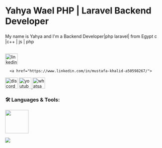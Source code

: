<h1 align="left">Yahya Wael
PHP | Laravel Backend Developer </h1>

###

<p align="left">My name is Yahya and I'm a Backend Developer|php laravel| from Egypt
c |c++ | js | php </p>

###

<h2 align="left"></h2>

<div align="left">
  <a href="https://www.linkedin.com/in/yahya-wael-995628257/">
  <img src="https://raw.githubusercontent.com/maurodesouza/profile-readme-generator/master/src/assets/icons/social/linkedin/default.svg" width="40" height="35" alt="linkedin logo"  />
      </a>

      <a href="https://www.linkedin.com/in/mustafa-khalid-a50598267/">
  <img src="https://raw.githubusercontent.com/maurodesouza/profile-readme-generator/master/src/assets/icons/social/discord/default.svg" width="40" height="35" alt="discord logo"  />
    </a>
      <a href="https://www.linkedin.com/in/yahya-wael-995628257/">
  <img src="https://raw.githubusercontent.com/maurodesouza/profile-readme-generator/master/src/assets/icons/social/youtube/default.svg" width="40" height="35" alt="youtube logo"  />
    </a>
        <a href="https://wa.me/+201068014810">
  <img src="https://raw.githubusercontent.com/maurodesouza/profile-readme-generator/master/src/assets/icons/social/whatsapp/default.svg" width="40" height="35" alt="whatsapp logo"  />
    </a>
</div>




<!--   https://www.codewars.com/users/Mustapha%20khalid%20 -->
<div align="left">
<h3 align="left">🛠️ Languages & Tools:</h3>
  <p align="left">
    <img height="75" src="https://go-skill-icons.vercel.app/api/icons?i=cpp,c,php,js,mysql,sqlserver,nodejs,html,css,laravel,npm,docker,git,canva,bootstrap,ubuntu,vscode,postman,linux,stackoverflow,leetcode"/>
  </p>

  <p align="left"> <!-- Languages -->
      <img src="https://github-readme-stats.vercel.app/api/top-langs?username=elkhokh&layout=compact&langs_count=5&theme=codeSTACKr"/>
  </p>

</div>

###

